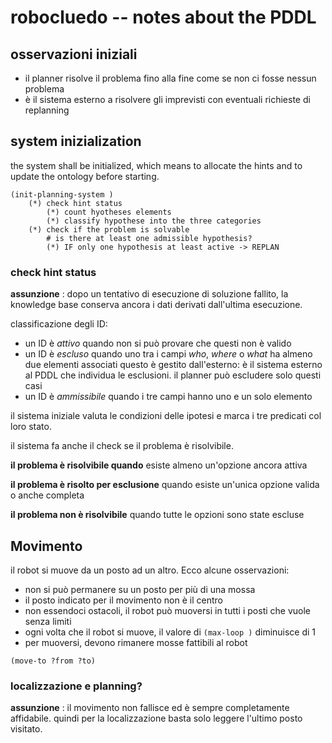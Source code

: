 # robocluedo -- notes about the PDDL 

## osservazioni iniziali

- il planner risolve il problema fino alla fine come se non ci fosse nessun problema
- è il sistema esterno a risolvere gli imprevisti con eventuali richieste di replanning



## system inizialization

the system shall be initialized, which means to allocate the hints and to update the ontology before starting. 

```
(init-planning-system )
	(*) check hint status
		(*) count hyotheses elements
		(*) classify hypothese into the three categories
	(*) check if the problem is solvable
		# is there at least one admissible hypothesis?
		(*) IF only one hypothesis at least active -> REPLAN
```

### check hint status

**assunzione** : dopo un tentativo di esecuzione di soluzione fallito, la knowledge base conserva ancora i dati derivati dall'ultima esecuzione. 

classificazione degli ID:

- un ID è *attivo* quando non si può provare che questi non è valido
- un ID è *escluso*  quando uno tra i campi *who*, *where* o *what* ha almeno due elementi associati
	questo è gestito dall'esterno: è il sistema esterno al PDDL che individua le esclusioni. il planner può escludere solo questi casi
- un ID è *ammissibile* quando i tre campi hanno uno e un solo elemento

il sistema iniziale valuta le condizioni delle ipotesi e marca i tre predicati col loro stato. 

il sistema fa anche il check se il problema è risolvibile. 

**il problema è risolvibile quando** esiste almeno un'opzione ancora attiva

**il problema è risolto per esclusione** quando esiste un'unica opzione valida o anche completa

**il problema non è risolvibile** quando tutte le opzioni sono state escluse



## Movimento

il robot si muove da un posto ad un altro. Ecco alcune osservazioni:

- non si può permanere su un posto per più di una mossa
- il posto indicato per il movimento non è il centro
- non essendoci ostacoli, il robot può muoversi in tutti i posti che vuole senza limiti
- ogni volta che il robot si muove, il valore di `(max-loop )` diminuisce di 1
- per muoversi, devono rimanere mosse fattibili al robot

```
(move-to ?from ?to)
```

### localizzazione e planning? 

**assunzione** : il movimento non fallisce ed è sempre completamente affidabile. quindi per la localizzazione basta solo leggere l'ultimo posto visitato. 



















```

```
